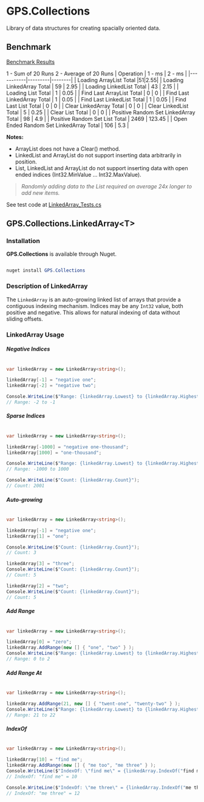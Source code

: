 # GPS.Collections

Library of data structures for creating spacially oriented data.

## Benchmark

[Benchmark Results](https://1drv.ms/x/s!At7D0T4Uz1vyiNpl3sgdCIADmRFAcA)

1 - Sum of 20 Runs
2 - Average of 20 Runs
| Operation | 1 - ms	| 2 - ms |
|-----------|---------|--------|
| Loading ArrayList Total |51|2.55|
| Loading LinkedArray Total | 59 | 2.95 |
| Loading LinkedList Total | 43 | 2.15 |
| Loading List Total | 1 | 0.05 |
| Find Last ArrayList Total | 0 | 0 |
| Find Last LinkedArray Total | 1 | 0.05 |
| Find Last LinkedList Total | 1 | 0.05 |
| Find Last List Total | 0 | 0 |
| Clear LinkedArray Total | 0 | 0 |
| Clear LinkedList Total | 5 | 0.25 |
| Clear List Total | 0 | 0 |
| Positive Random Set LinkedArray Total | 98 | 4.9 |
| Positive Random Set List Total | 2469 | 123.45 |
| Open Ended Random Set LinkedArray Total | 106 | 5.3 |

__Notes:__

* ArrayList does not have a Clear() method.
* LinkedList and ArrayList do not support inserting data arbitrarily in position.
* List, LinkedList and ArrayList do not support inserting data with open ended indices (Int32.MinValue … Int32.MaxValue).

> _*Randomly adding data to the List required on average 24x longer to add new items.*_

See test code at [LinkedArray_Tests.cs](https://github.com/gatewayprogrammingschool/GPS.Collections/blob/34e25069abe5f2978f7be9fa45fe3fbfe8dd8b9f/src/GPS.Collections.Tests/LinkedArray_Tests.cs#L152-L223)

## GPS.Collections.LinkedArray&lt;T&gt;

### Installation

__GPS.Collections__ is available through Nuget.

```powershell

nuget install GPS.Collections
```



### Description of LinkedArray

The `LinkedArray` is an auto-growing linked list of arrays that provide a contiguous indexing mechanism.  Indices may be any `Int32` value, both positive and negative.  This allows for natural indexing of data without sliding offsets.

### LinkedArray Usage

##### Negative Indices

```csharp

var linkedArray = new LinkedArray<string>();

linkedArray[-1] = "negative one";
linkedArray[-2] = "negative two";

Console.WriteLine($"Range: {linkedArray.Lowest} to {linkedArray.Highest}");
// Range: -2 to -1

```

##### Sparse Indices

```csharp

var linkedArray = new LinkedArray<string>();

linkedArray[-1000] = "negative one-thousand";
linkedArray[1000] = "one-thousand";

Console.WriteLine($"Range: {linkedArray.Lowest} to {linkedArray.Highest}");
// Range: -1000 to 1000

Console.WriteLine($"Count: {linkedArray.Count}");
// Count: 2001

```

##### Auto-growing

```csharp

var linkedArray = new LinkedArray<string>();

linkedArray[-1] = "negative one";
linkedArray[1] = "one";

Console.WriteLine($"Count: {linkedArray.Count}");
// Count: 3

linkedArray[3] = "three";
Console.WriteLine($"Count: {linkedArray.Count}");
// Count: 5

linkedArray[2] = "two";
Console.WriteLine($"Count: {linkedArray.Count}");
// Count: 5

```

##### Add Range

```csharp

var linkedArray = new LinkedArray<string>();

linkedArray[0] = "zero";
linkedArray.AddRange(new [] { "one", "two" } );
Console.WriteLine($"Range: {linkedArray.Lowest} to {linkedArray.Highest}");
// Range: 0 to 2

```

##### Add Range At

```csharp

var linkedArray = new LinkedArray<string>();

linkedArray.AddRange(21, new [] { "twent-one", "twenty-two" } );
Console.WriteLine($"Range: {linkedArray.Lowest} to {linkedArray.Highest}");
// Range: 21 to 22

```

##### IndexOf

```csharp

var linkedArray = new LinkedArray<string>();

linkedArray[10] = "find me";
linkedArray.AddRange(new [] { "me too", "me three" } );
Console.WriteLine($"IndexOf: \"find me\" = {linkedArray.IndexOf("find me")}");
// IndexOf: "find me" = 10

Console.WriteLine($"IndexOf: \"me three\" = {linkedArray.IndexOf("me three")}");
// IndexOf: "me three" = 12

```
